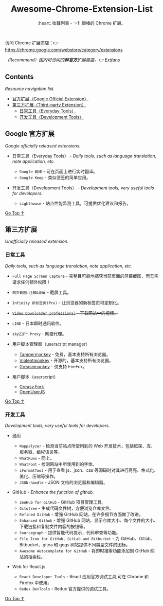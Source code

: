 <div align="center">
  <h1>Awesome-Chrome-Extension-List</h1>

  <p>:heart: 收藏列表 - :+1: 很棒的 Chrome 扩展。</p>
</div>

<br />

访问 Chrome 扩展商店：:point_right: https://chrome.google.com/webstore/category/extensions

*（Recommend）国内可访问的**非官方**扩展商店，:point_right: [Extfans](https://www.extfans.com/)*

## Contents

*Resource navigation list.*

- [官方扩展（Google Official Extension）](#google-官方扩展)
- [第三方扩展（Third-party Extension）](#第三方扩展)
  - [日常工具（Everyday Tools）](#日常工具)
  - [开发工具（Development Tools）](#开发工具)

## Google 官方扩展

*Google officially released extensions.*

- 日常工具（Everyday Tools） - *Daily tools, such as language translation, note application, etc.*
  - `Google 翻译` - 可在页面上进行实时翻译。
  - `Google Keep` - 类似便签的简单应用。

- 开发工具（Development Tools） - *Development tools, very useful tools for developers.*
  - `Lighthouse` - 站点性能监测工具，可提供优化建议和报告。

[Go Top ↑](#awesome-chrome-extension-list)

## 第三方扩展

*Unofficially released extension.*

### 日常工具

*Daily tools, such as language translation, note application, etc.*

- `Full Page Screen Capture` - 完整且可靠地捕获当前页面的屏幕截图，而无需请求任何额外权限！
- `网页截图:注释&录屏` - 截屏工具。
- `Infinity 新标签页(Pro)` - 让浏览器的新标签页可定制化。
- ~~`Video Downloader professional` - 下载网站中的视频。~~
- `LINE` - 日本即时通讯软件。
- `skyZIP™ Proxy` - 网络代理。

- 用户脚本管理器（userscript manager）
  - [Tampermonkey](https://www.tampermonkey.net/) - 免费，基本支持所有浏览器。
  - [Violentmonkey](https://violentmonkey.github.io/) - 开源的，基本支持所有浏览器。
  - [Greasemonkey](https://addons.mozilla.org/en-US/firefox/addon/greasemonkey/) - 仅支持 FireFox。
  
- 用户脚本（userscript）
  - [Greasy Fork](https://greasyfork.org/)
  - [OpenUserJS](https://openuserjs.org/)

[Go Top ↑](#awesome-chrome-extension-list)

### 开发工具

*Development tools, very useful tools for developers.*

- 通用
  - `Wappalyzer` - 检测当前站点所使用到的 Web 开发技术，包括框架、库、服务器、编程语言等。
  - `WhatRuns` - 同上。
  - `WhatFont` - 检测网站中所使用到的字体。
  - `iFormatTool` - 用于查看 js、json、css 等源码时对其进行高亮、格式化、美化、压缩等操作。
  - `JSON-handle` - JSON 文档的浏览器和编辑器。

- GitHub - *Enhance the function of github.*
  - `ZenHub for GitHub` - GitHub 项目管理工具。
  - `Octotree` - 生成代码文件树，方便浏览仓库文件。
  - `Refined GitHub` - 增强 GitHub 网站，在许多细节方面做了改进。
  - `Enhanced Github` - 增强 GitHub 网站，显示仓库大小、每个文件的大小、下载链接和复制文件内容的按钮等。
  - `Sourcegraph` - 提供智能代码提示，代码审查等功能。
  - `File Icon for GitHub, GitLab and Bitbucket` - 为 GitHub、Gitlab、Bitbucket、gitea 和 gogs 网站提供不同类型文件的图标。
  - `Awesome Autocomplete for GitHub` - 将即时搜索功能添加到 GitHub 网站的搜索栏。

- Web for React.js
  - `React Developer Tools` - React 应用官方调试工具,可在 Chrome 和 Firefox 中使用。
  - `Redux DevTools` - Redux 官方提供的调试工具。
  
[Go Top ↑](#awesome-chrome-extension-list)
